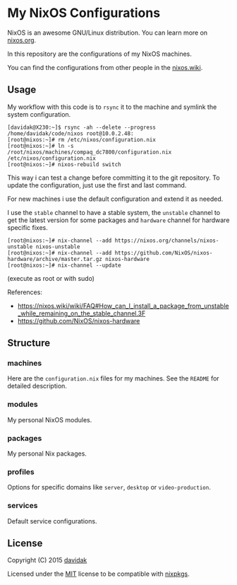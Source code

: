 My NixOS Configurations
=======================

NixOS is an awesome GNU/Linux distribution. You can learn more on [nixos.org](https://nixos.org/nixos/about.html).

In this repository are the configurations of my NixOS machines.

You can find the configurations from other people in the [nixos.wiki](https://nixos.wiki/wiki/Configuration_Collection).

## Usage

My workflow with this code is to `rsync` it to the machine and symlink the system configuration.

	[davidak@X230:~]$ rsync -ah --delete --progress /home/davidak/code/nixos root@10.0.2.48:
	[root@nixos:~]# rm /etc/nixos/configuration.nix
	[root@nixos:~]# ln -s /root/nixos/machines/compaq_dc7800/configuration.nix /etc/nixos/configuration.nix
	[root@nixos:~]# nixos-rebuild switch

This way i can test a change before committing it to the git repository. To update the configuration, just use the first and last command.

For new machines i use the default configuration and extend it as needed.

I use the `stable` channel to have a stable system, the `unstable` channel to get the latest version for some packages and `hardware` channel for hardware specific fixes.

	[root@nixos:~]# nix-channel --add https://nixos.org/channels/nixos-unstable nixos-unstable
	[root@nixos:~]# nix-channel --add https://github.com/NixOS/nixos-hardware/archive/master.tar.gz nixos-hardware
	[root@nixos:~]# nix-channel --update

(execute as root or with sudo)

References:

- https://nixos.wiki/wiki/FAQ#How_can_I_install_a_package_from_unstable_while_remaining_on_the_stable_channel.3F
- https://github.com/NixOS/nixos-hardware

## Structure

### machines

Here are the `configuration.nix` files for my machines. See the `README` for detailed description.

### modules

My personal NixOS modules.

### packages

My personal Nix packages.

### profiles

Options for specific domains like `server`, `desktop` or `video-production`.

### services

Default service configurations.

## License

Copyright (C) 2015 [davidak](https://davidak.de/)

Licensed under the [MIT](LICENSE) license to be compatible with [nixpkgs](https://github.com/NixOS/nixpkgs).
